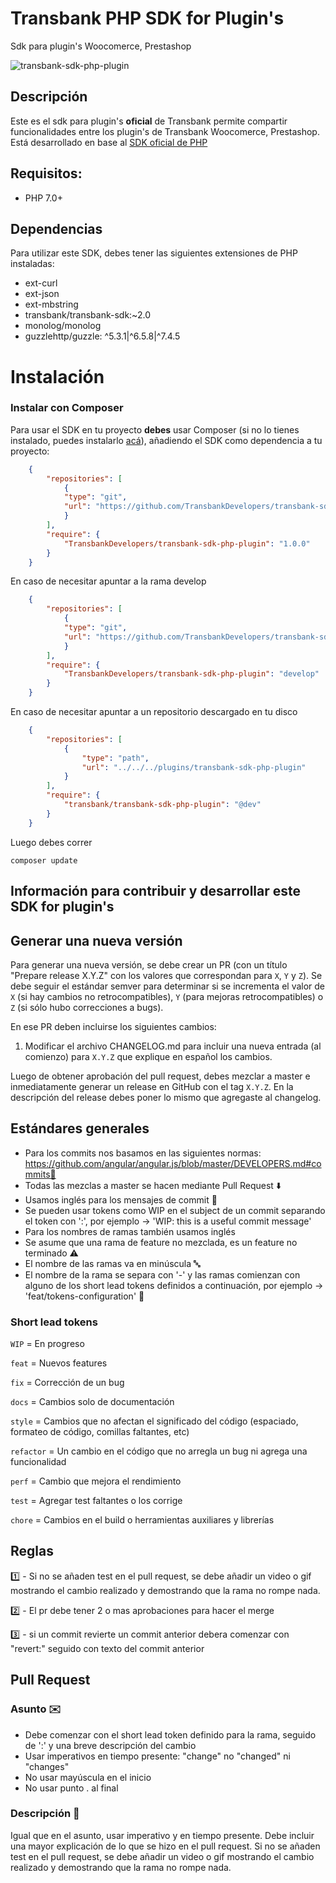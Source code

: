 # Transbank PHP SDK for Plugin's
Sdk para plugin's Woocomerce, Prestashop 

![transbank-sdk-php-plugin](https://user-images.githubusercontent.com/1103494/113464583-14856a80-9404-11eb-947e-dd4dd4ff6510.png)

## Descripción
Este es el sdk para plugin's **oficial** de Transbank permite compartir funcionalidades entre los plugin's de Transbank Woocomerce, Prestashop. Está desarrollado en base al [SDK oficial de PHP](https://github.com/TransbankDevelopers/transbank-sdk-php)

## Requisitos:

- PHP 7.0+

## Dependencias
Para utilizar este SDK, debes tener las siguientes extensiones de PHP instaladas: 
- ext-curl
- ext-json
- ext-mbstring
- transbank/transbank-sdk:~2.0
- monolog/monolog
- guzzlehttp/guzzle: ^5.3.1|^6.5.8|^7.4.5


# Instalación

### Instalar con Composer

Para usar el SDK en tu proyecto **debes** usar Composer (si no lo tienes instalado, puedes instalarlo [acá](https://getcomposer.org/)), añadiendo el SDK como dependencia a tu proyecto:
```json
    {
        "repositories": [
            {
            "type": "git",
            "url": "https://github.com/TransbankDevelopers/transbank-sdk-php-plugin.git"
            }
        ],
        "require": {
            "TransbankDevelopers/transbank-sdk-php-plugin": "1.0.0"
        }
    }
```

En caso de necesitar apuntar a la rama develop

```json
    {
        "repositories": [
            {
            "type": "git",
            "url": "https://github.com/TransbankDevelopers/transbank-sdk-php-plugin.git"
            }
        ],
        "require": {
            "TransbankDevelopers/transbank-sdk-php-plugin": "develop"
        }
    }
```

En caso de necesitar apuntar a un repositorio descargado en tu disco 

```json
    {
        "repositories": [
            {
                "type": "path",
                "url": "../../../plugins/transbank-sdk-php-plugin"
            }
        ],
        "require": {
            "transbank/transbank-sdk-php-plugin": "@dev"
        }
    }
```

Luego debes correr 
```
composer update
```


## Información para contribuir y desarrollar este SDK for plugin's

## Generar una nueva versión

Para generar una nueva versión, se debe crear un PR (con un título "Prepare release X.Y.Z" con los valores que correspondan para `X`, `Y` y `Z`). Se debe seguir el estándar semver para determinar si se incrementa el valor de `X` (si hay cambios no retrocompatibles), `Y` (para mejoras retrocompatibles) o `Z` (si sólo hubo correcciones a bugs).

En ese PR deben incluirse los siguientes cambios:

1. Modificar el archivo CHANGELOG.md para incluir una nueva entrada (al comienzo) para `X.Y.Z` que explique en español los cambios.

Luego de obtener aprobación del pull request, debes mezclar a master e inmediatamente generar un release en GitHub con el tag `X.Y.Z`. En la descripción del release debes poner lo mismo que agregaste al changelog.

## Estándares generales

- Para los commits nos basamos en las siguientes normas: https://github.com/angular/angular.js/blob/master/DEVELOPERS.md#commits👀
- Todas las mezclas a master se hacen mediante Pull Request ⬇️
- Usamos inglés para los mensajes de commit 💬
- Se pueden usar tokens como WIP en el subject de un commit separando el token con ':', por ejemplo -> 'WIP: this is a useful commit message'
- Para los nombres de ramas también usamos inglés
- Se asume que una rama de feature no mezclada, es un feature no terminado ⚠️
- El nombre de las ramas va en minúscula 🔤
- El nombre de la rama se separa con '-' y las ramas comienzan con alguno de los short lead tokens definidos a continuación, por ejemplo -> 'feat/tokens-configuration' 🌿
  
### **Short lead tokens**

`WIP` = En progreso

`feat` = Nuevos features

`fix` = Corrección de un bug

`docs` = Cambios solo de documentación

`style` = Cambios que no afectan el significado del código (espaciado, formateo de código, comillas faltantes, etc)

`refactor` = Un cambio en el código que no arregla un bug ni agrega una funcionalidad

`perf` = Cambio que mejora el rendimiento

`test` = Agregar test faltantes o los corrige

`chore` = Cambios en el build o herramientas auxiliares y librerías


## Reglas

1️⃣ -  Si no se añaden test en el pull request, se debe añadir un video o gif mostrando el cambio realizado y demostrando que la rama no rompe nada.

2️⃣ -  El pr debe tener 2 o mas aprobaciones para hacer el merge

3️⃣ - si un commit revierte  un commit anterior debera comenzar con "revert:" seguido con texto del commit anterior

## Pull Request

### Asunto ✉️

- Debe comenzar con el short lead token definido para la rama, seguido de ':' y una breve descripción del cambio
- Usar imperativos en tiempo presente: "change" no "changed" ni "changes"
- No usar mayúscula en el inicio
- No usar punto . al final

### Descripción 📃

Igual que en el asunto, usar imperativo y en tiempo presente. Debe incluir una mayor explicación de lo que se hizo en el pull request. Si no se añaden test en el pull request, se debe añadir un video o gif mostrando el cambio realizado y demostrando que la rama no rompe nada.
